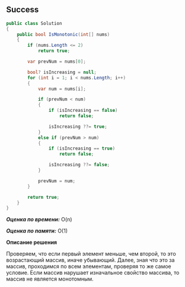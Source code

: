 ## Success

```csharp
public class Solution
{
    public bool IsMonotonic(int[] nums)
    {
        if (nums.Length <= 2)
            return true;

        var prevNum = nums[0];

        bool? isIncreasing = null;
        for (int i = 1; i < nums.Length; i++)
        {
            var num = nums[i];

            if (prevNum < num)
            {
                if (isIncreasing == false)
                    return false;

                isIncreasing ??= true;
            }
            else if (prevNum > num)
            {
                if (isIncreasing == true)
                    return false;

                isIncreasing ??= false;
            }

            prevNum = num;
        }

        return true;
    }
}
```

***Оценка по времени:*** O(n)

***Оценка по памяти:*** O(1)

**Описание решения**

Проверяем, что если первый элемент меньше, чем второй, то это возрастающий массив, иначе убывающий. Далее, зная что это за массив, проходимся по всем элементам, проверяя то же самое условие. Если массив нарушает изначальное свойство массива, то массив не является монотомным.